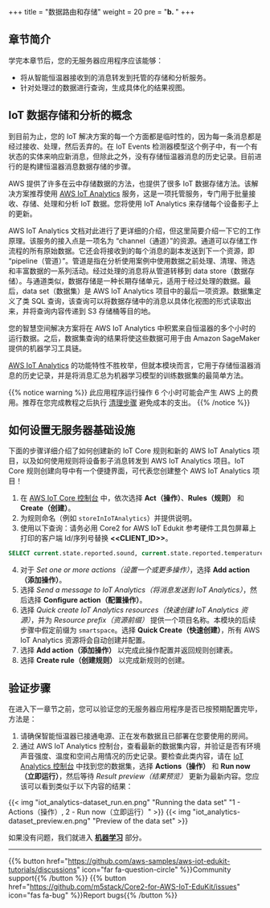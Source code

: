 +++
title = "数据路由和存储"
weight = 20
pre = "<b>b. </b>"
+++

## 章节简介
学完本章节后，您的无服务器应用程序应该能够：

* 将从智能恒温器接收到的消息转发到托管的存储和分析服务。
* 针对处理过的数据进行查询，生成具体化的结果视图。

## IoT 数据存储和分析的概念
到目前为止，您的 IoT 解决方案的每一个方面都是临时性的，因为每一条消息都是经过接收、处理，然后丢弃的。在 IoT Events 检测器模型这个例子中，有一个有状态的实体来响应新消息，但除此之外，没有存储恒温器消息的历史记录。目前进行的是构建恒温器消息数据存储的步骤。

AWS 提供了许多在云中存储数据的方法，也提供了很多 IoT 数据存储方法。该解决方案推荐使用 [AWS IoT Analytics](https://docs.aws.amazon.com/iotanalytics/latest/userguide/welcome.html) 服务，这是一项托管服务，专门用于批量接收、存储、处理和分析 IoT 数据。您将使用 IoT Analytics 来存储每个设备影子上的更新。

AWS IoT Analytics 文档对此进行了更详细的介绍，但这里简要介绍一下它的工作原理。该服务的接入点是一项名为 “channel（通道）”的资源。通道可以存储工作流程的所有原始数据。它还会将接收到的每个消息的副本发送到下一个资源，即 “pipeline（管道）”。管道是指在分析使用案例中使用数据之前处理、清理、筛选和丰富数据的一系列活动。经过处理的消息将从管道转移到 data store（数据存储）。与通道类似，数据存储是一种长期存储单元，适用于经过处理的数据。最后，data set（数据集）是 AWS IoT Analytics 项目中的最后一项资源。数据集定义了类 SQL 查询，该查询可以将数据存储中的消息以具体化视图的形式读取出来，并将查询内容传递到 S3 存储桶等目的地。

您的智慧空间解决方案将在 AWS IoT Analytics 中积累来自恒温器的多个小时的运行数据。之后，数据集查询的结果将使这些数据可用于由 Amazon SageMaker 提供的机器学习工具链。

[AWS IoT Analytics](https://aws.amazon.com/iot-analytics/) 的功能特性不胜枚举，但就本模块而言，它用于存储恒温器消息的历史记录，并是将消息汇总为机器学习模型的训练数据集的最简单方法。

{{% notice warning %}}
此应用程序运行操作 6 个小时可能会产生 AWS 上的费用。推荐在您完成教程之后执行 [清理步骤](/cn/smart-spaces/conclusion.html#clean-up) 避免成本的支出。
{{% /notice %}}

## 如何设置无服务器基础设施
下面的步骤详细介绍了如何创建新的 IoT Core 规则和新的 AWS IoT Analytics 项目，以及如何使用规则将设备影子消息转发到 AWS IoT Analytics 项目。IoT Core 规则创建向导中有一个便捷界面，可代表您创建整个 AWS IoT Analytics 项目！

1. 在 [AWS IoT Core 控制台](https://us-west-2.console.aws.amazon.com/iot/home?region=us-west-2#/) 中，依次选择 **Act（操作）**、**Rules（规则）** 和 **Create（创建）**。
2. 为规则命名（例如 `storeInIoTAnalytics`）并提供说明。
3. 使用以下查询：请务必用 Core2 for AWS IoT Edukit 参考硬件工具包屏幕上打印的客户端 Id/序列号替换 **<<CLIENT_ID>>**。

```SQL
SELECT current.state.reported.sound, current.state.reported.temperature, current.state.reported.hvacStatus, current.state.reported.roomOccupancy, timestamp FROM '$aws/things/<<CLIENT_ID>>/shadow/update/documents'
```

4. 对于 *Set one or more actions（设置一个或更多操作）*，选择 **Add action（添加操作）**。
5. 选择 *Send a message to IoT Analytics（将消息发送到 IoT Analytics）*，然后选择 **Configure action（配置操作）**。
6. 选择 *Quick create IoT Analytics resources（快速创建 IoT Analytics 资源）*，并为 *Resource prefix（资源前缀）* 提供一个项目名称。本模块的后续步骤中假定前缀为 `smartspace`。选择 **Quick Create（快速创建）**，所有 AWS IoT Analytics 资源将会自动创建并配置。
7. 选择 **Add action（添加操作）** 以完成此操作配置并返回规则创建表。
8. 选择 **Create rule（创建规则）** 以完成新规则的创建。

## 验证步骤
在进入下一章节之前，您可以验证您的无服务器应用程序是否已按预期配置完毕，方法是：

1. 请确保智能恒温器已接通电源、正在发布数据且已部署在您要使用的房间。
2. 通过 AWS IoT Analytics 控制台，查看最新的数据集内容，并验证是否有环境声音强度、温度和空间占用情况的历史记录。要检查此类内容，请在 [IoT Analytics 控制台](https://us-west-2.console.aws.amazon.com/iotanalytics/home?region=us-west-2#/datasets) 中找到您的数据集，选择 **Actions（操作）** 和 **Run now（立即运行）**，然后等待 *Result preview（结果预览）* 更新为最新内容。您应该可以看到类似于以下内容的结果：

{{< img "iot_analytics-dataset_run.en.png" "Running the data set" "1 - Actions（操作）, 2 - Run now（立即运行）" >}}
{{< img "iot_analytics-dataset_preview.en.png" "Preview of the data set" >}}

如果没有问题，我们就进入 [**机器学习**](/cn/smart-spaces/machine-learning.html) 部分。

---
{{% button href="https://github.com/aws-samples/aws-iot-edukit-tutorials/discussions" icon="far fa-question-circle" %}}Community support{{% /button %}} {{% button href="https://github.com/m5stack/Core2-for-AWS-IoT-EduKit/issues" icon="fas fa-bug" %}}Report bugs{{% /button %}}